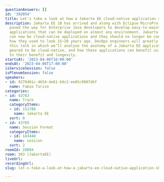 ```yaml
---
questionAnswers: []
id: '392054'
title: Let's take a look at how a Jakarta EE cloud-native application should look!
description: Jakarta EE 10 has arrived and along with Eclipse MicroProfile, it has
  paved the way for Enterprise Java developers to develop easy-to-maintain, powerful
  applications that can be deployed on almost any environment. Jakarta EE applications
  can now be cloud-native applications and they should no longer be constrained by
  how they used to look 15~20 years ago. DevOps engineers will greatly benefit from
  this talk in which we’ll analyse the anatomy of a Jakarta EE application that’s
  geared to be cloud-native, and how these applications can benefit using standards
  to their benefit and longevity.
startsAt: '2023-04-06T16:00:00'
endsAt: '2023-04-06T17:00:00'
isServiceSession: false
isPlenumSession: false
speakers:
- id: 9278401c-4b54-4e61-b9c2-ee65c9007dbf
  name: Fabio Turizo
categories:
- id: 43783
  name: Track
  categoryItems:
  - id: 151786
    name: Jakarta EE
  sort: 0
- id: 43785
  name: Session Format
  categoryItems:
  - id: 143440
    name: session
  sort: 2
roomId: 28894
room: 303 (JakartaEE)
liveUrl: 
recordingUrl: 
slug: let-s-take-a-look-at-how-a-jakarta-ee-cloud-native-application-should-look

---
```

